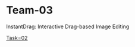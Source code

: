 # Team-03
InstantDrag: Interactive Drag-based Image Editing

[Task=02](https://github.com/sankalpkunthe/Team-03/tree/Task-02)
